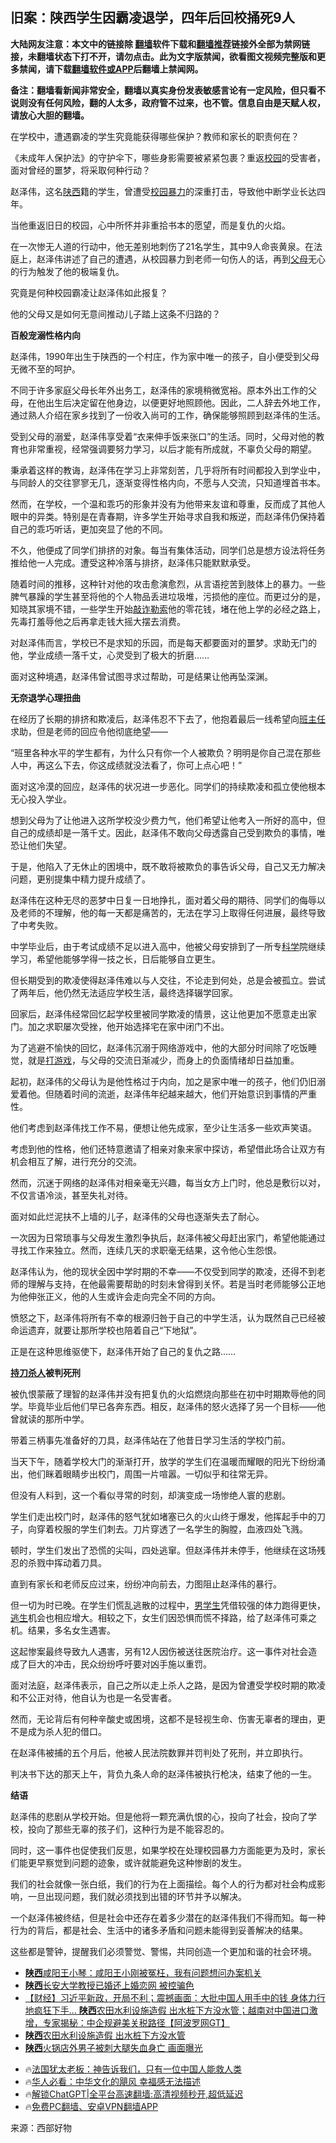  <!-- 面包屑导航 --> <h2>旧案：陕西学生因霸凌退学，四年后回校捅死9人</h2> <p class="notice"><b>大陆网友注意：本文中的链接除 <a href="https://github.com/bannedbook/fanqiang" >翻墙</a>软件下载和<a href="https://github.com/killgcd/justmysocks/blob/master/README.md">翻墙推荐</a>链接外全部为禁网链接，未翻墙状态下打不开，请勿点击。此为文字版禁闻，欲看图文视频完整版和更多禁闻，请下载<a href="https://github.com/bannedbook/fanqiang">翻墙软件或APP</a>后翻墙上禁闻网。</p><p>备注：翻墙看新闻非常安全，翻墙以真实身份发表敏感言论有一定风险，但只看不说则没有任何风险，翻的人太多，政府管不过来，也不管。信息自由是天赋人权，请放心大胆的翻墙。</b></p>  <div class="entry"> <p>在学校中，遭遇霸凌的学生究竟能获得哪些保护？教师和家长的职责何在？</p> <p>《未成年人保护法》的守护伞下，哪些身影需要被紧紧包裹？重返<a href="https://www.bannedbook.org/bnews/tag/%e6%a0%a1%e5%9b%ad/" class="st_tag internal_tag" rel="tag" title="标签 校园 下的日志">校园</a>的受害者，面对曾经的噩梦，将采取何种行动？</p> <p>赵泽伟，这名<a href="https://www.bannedbook.org/bnews/tag/%e9%99%95%e8%a5%bf/" class="st_tag internal_tag" rel="tag" title="标签 陕西 下的日志">陕西</a>籍的学生，曾遭受<a href="https://www.bannedbook.org/bnews/tag/%e6%a0%a1%e5%9b%ad%e6%9a%b4%e5%8a%9b/" class="st_tag internal_tag" rel="tag" title="标签 校园暴力 下的日志">校园暴力</a>的深重打击，导致他中断学业长达四年。</p> <p>当他重返旧日的校园，心中所怀并非重拾书本的愿望，而是复仇的火焰。</p> <p>在一次惨无人道的行动中，他无差别地刺伤了21名学生，其中9人命丧黄泉。在法庭上，赵泽伟讲述了自己的遭遇，从校园暴力到老师一句伤人的话，再到<a href="https://www.bannedbook.org/bnews/tag/%e7%88%b6%e6%af%8d/" class="st_tag internal_tag" rel="tag" title="标签 父母 下的日志">父母</a>无心的行为触发了他的极端复仇。</p> <p>究竟是何种校园霸凌让赵泽伟如此报复？</p> <p>他的父母又是如何无意间推动儿子踏上这条不归路的？</p> <p><strong>百般宠溺性格内向</strong></p> <p>赵泽伟，1990年出生于陕西的一个村庄，作为家中唯一的孩子，自小便受到父母无微不至的呵护。</p> <p>不同于许多家庭父母长年外出务工，赵泽伟的家境稍微宽裕。原本外出工作的父母，在他出生后决定留在他身边，以便更好地照顾他。因此，二人辞去外地工作，通过熟人介绍在家乡找到了一份收入尚可的工作，确保能够照顾到赵泽伟的生活。</p> <p>受到父母的溺爱，赵泽伟享受着“衣来伸手饭来张口”的生活。同时，父母对他的教育也非常重视，经常强调要努力学习，以后才能有所成就，不辜负父母的期望。</p> <p>秉承着这样的教诲，赵泽伟在学习上非常刻苦，几乎将所有时间都投入到学业中，与同龄人的交往寥寥无几，逐渐变得性格内向，不愿与人交流，只知道埋首书本。</p> <p>然而，在学校，一个温和乖巧的形象并没有为他带来友谊和尊重，反而成了其他人眼中的异类。特别是在青春期，许多学生开始寻求自我和叛逆，而赵泽伟仍保持着自己的乖巧听话，更加突显了他的不同。</p> <p>不久，他便成了同学们排挤的对象。每当有集体活动，同学们总是想方设法将任务推给他一人完成。遭受这种冷落与排挤，赵泽伟只能默默承受。</p>  <p>随着时间的推移，这种针对他的攻击愈演愈烈，从言语挖苦到肢体上的暴力。一些脾气暴躁的学生甚至将他的个人物品丢进垃圾堆，污损他的座位。而更过分的是，知晓其家境不错，一些学生开始<a href="https://www.bannedbook.org/bnews/tag/%E6%95%B2%E8%AF%88%E5%8B%92%E7%B4%A2/" class="st_tag internal_tag" rel="tag" title="标签 敲诈勒索 下的日志">敲诈勒索</a>他的零花钱，堵在他上学的必经之路上，先毒打羞辱他之后再拿走钱大摇大摆去消费。</p> <p>对赵泽伟而言，学校已不是求知的乐园，而是每天都要面对的噩梦。求助无门的他，学业成绩一落千丈，心灵受到了极大的折磨……</p> <p>面对这种境遇，赵泽伟曾试图寻求过帮助，可是结果让他再坠深渊。</p> <p><strong>无奈退学心理扭曲</strong></p> <p>在经历了长期的排挤和欺凌后，赵泽伟忍不下去了，他抱着最后一线希望向<a href="https://www.bannedbook.org/bnews/tag/%E7%8F%AD%E4%B8%BB%E4%BB%BB/" class="st_tag internal_tag" rel="tag" title="标签 班主任 下的日志">班主任</a>求助，但是老师的回应令他彻底绝望——</p> <p>“班里各种水平的学生都有，为什么只有你一个人被欺负？明明是你自己混在那些人中，再这么下去，你这成绩就没法看了，你可上点心吧！”</p> <p>面对这冷漠的回应，赵泽伟的状况进一步恶化。同学们的持续欺凌和孤立使他根本无心投入学业。</p> <p>想到父母为了让他进入这所学校没少费力气，他们希望让他考入一所好的高中，但自己的成绩却是一落千丈。因此，赵泽伟不敢向父母透露自己受到欺负的事情，唯恐让他们失望。</p> <p>于是，他陷入了无休止的困境中，既不敢将被欺负的事告诉父母，自己又无力解决问题，更别提集中精力提升成绩了。</p> <p>赵泽伟在这种无尽的恶梦中日复一日地挣扎，面对着父母的期待、同学们的侮辱以及老师的不理解，他的每一天都是痛苦的，无法在学习上取得任何进展，最终导致了中考失败。</p> <p>中学毕业后，由于考试成绩不足以进入高中，他被父母安排到了一所专<span class='wp_keywordlink'><a href="https://www.bannedbook.org/forum11/topic309.html" title="禁片：“科学”的棍子" target="_blank">科学</a></span>院继续学习，希望他能够学得一技之长，日后能够自立更生。</p> <p>但长期受到的欺凌使得赵泽伟难以与人交往，不论走到何处，总是会被孤立。尝试了两年后，他仍然无法适应学校生活，最终选择辍学回家。</p> <p>回家后，赵泽伟经常回忆起学校里被同学欺凌的情景，这让他更加不愿意走出家门。加之求职屡次受挫，他开始选择宅在家中闭门不出。</p> <p>为了逃避不愉快的回忆，赵泽伟沉溺于网络游戏中，他的大部分时间除了吃饭睡觉，就是<a href="https://www.bannedbook.org/bnews/tag/%E6%89%93%E6%B8%B8%E6%88%8F/" class="st_tag internal_tag" rel="tag" title="标签 打游戏 下的日志">打游戏</a>，与父母的交流日渐减少，而身上的负面情绪却日益加重。</p>  <p>起初，赵泽伟的父母认为是他性格过于内向，加之是家中唯一的孩子，他们仍旧溺爱着他。但随着时间的流逝，赵泽伟年纪越来越大，他们开始意识到事情的严重性。</p> <p>他们考虑到赵泽伟找工作不易，便想让他先成家，至少让生活多一些欢声笑语。</p> <p>考虑到他的性格，他们还特意邀请了相亲对象来家中探访，希望借此场合让双方有机会相互了解，进行充分的交流。</p> <p>然而，沉迷于网络的赵泽伟对相亲毫无兴趣，每当女方上门时，他总是敷衍以对，不仅言语冷淡，甚至失礼对待。</p> <p>面对如此烂泥扶不上墙的儿子，赵泽伟的父母也逐渐失去了耐心。</p> <p>一次因为日常琐事与父母发生激烈争执后，赵泽伟被父母赶出家门，希望他能通过寻找工作来独立。然而，连续几天的求职毫无结果，这令他心生怨恨。</p> <p>赵泽伟认为，他的现状全因中学时期的不幸——不仅受到同学的欺凌，还得不到老师的理解与支持，在他最需要帮助的时刻未曾得到关怀。若是当时老师能够公正地为他伸张正义，他的人生或许会走向完全不同的方向。</p> <p>愤怒之下，赵泽伟将所有不幸的根源归咎于自己的中学生活，认为既然自己已经被命运遗弃，就要让那所学校也陪着自己“下地狱”。</p> <p>正是在这种思维驱使下，赵泽伟开始了自己的复仇之路……</p> <p><strong><a href="https://www.bannedbook.org/bnews/tag/%E6%8C%81%E5%88%80%E6%9D%80%E4%BA%BA/" class="st_tag internal_tag" rel="tag" title="标签 持刀杀人 下的日志">持刀杀人</a>被判死刑</strong></p> <p>被仇恨蒙蔽了理智的赵泽伟并没有把复仇的火焰燃烧向那些在初中时期欺辱他的同学。毕竟毕业后他们早已各奔东西。相反，赵泽伟的怒火选择了另一个目标——他曾就读的那所中学。</p> <p>带着三柄事先准备好的刀具，赵泽伟站在了他昔日学习生活的学校门前。</p> <p>当天下午，随着学校大门的渐渐打开，放学的学生们在温暖而耀眼的阳光下纷纷涌出，他们眯着眼睛步出校门，周围一片喧嚣。一切似乎和往常无异。</p> <p>但没有人料到，这一个看似寻常的时刻，却演变成一场惨绝人寰的悲剧。</p>  <p>学生们走出校门时，赵泽伟的怒气犹如堵塞已久的火山终于爆发，他挥起手中的刀子，向穿着校服的学生们刺去。刀片穿透了一名学生的胸膛，血液四处飞溅。</p> <p>顿时，学生们发出了恐慌的尖叫，四处逃窜。但赵泽伟并未停手，他继续在这场残忍的杀戮中挥动着刀具。</p> <p>直到有家长和老师反应过来，纷纷冲向前去，力图阻止赵泽伟的暴行。</p> <p>但一切为时已晚。在学生们慌乱逃散的过程中，<a href="https://www.bannedbook.org/bnews/tag/%E7%94%B7%E5%AD%A6%E7%94%9F/" class="st_tag internal_tag" rel="tag" title="标签 男学生 下的日志">男学生</a>凭借较强的体力跑得更快，<span class='wp_keywordlink'><a href="https://www.bannedbook.org/forum5/topic38.html" title="劫难逃生有秘诀" target="_blank">逃生</a></span>机会也相应增大。相较之下，女生们因恐惧而慌不择路，给了赵泽伟可乘之机。结果，多名女生遇害。</p> <p>这起惨案最终导致九人遇害，另有12人因伤被送往医院治疗。这一事件对社会造成了巨大的冲击，民众纷纷呼吁要对凶手施以重罚。</p> <p>面对法庭，赵泽伟表示，自己之所以走上杀人之路，是因为曾遭受学校时期的欺凌和不公正对待，他自认为也是一名受害者。</p> <p>然而，无论背后有何种辛酸史或困境，这都不是轻视生命、伤害无辜者的理由，更不是成为杀人犯的借口。</p> <p>在赵泽伟被捕的五个月后，他被人民法院数罪并罚判处了死刑，并立即执行。</p> <p>判决书下达的那天上午，背负九条人命的赵泽伟被执行枪决，结束了他的一生。</p> <p><strong>结语</strong></p> <p>赵泽伟的悲剧从学校开始。但是他将一颗充满仇恨的心，投向了社会，投向了学校，投向了那些无辜的孩子们，这种行为是不能容忍的。</p> <p>同时，这一事件也促使我们反思，如果学校在处理校园暴力方面能更为及时，家长们能更早察觉到问题的迹象，或许就能避免这种惨剧的发生。</p> <p>我们的社会就像一张白纸，我们的行为在上面描绘。每个人的行为都对社会构成影响，一旦出现问题，我们就必须找到出错的环节并予以解决。</p> <p>一个赵泽伟被终结，但是社会中还存在着多少潜在的赵泽伟我们不得而知。每一种行为的背后，都是社会、生活中的诸多矛盾和问题未能得到妥善解决的结果。</p>  <p>这些都是警钟，提醒我们必须警觉、警惕，共同创造一个更加和谐的社会环境。</p> <!--<div id="taboola-mid-1"></div>--><ul class='op-related-articles' title='相关阅读'> <li><a href='https://www.bannedbook.org/bnews/weiquan/20240527/2042002.html' target='_blank'><b>陕西</b>咸阳王小琴&#65306;咸阳王小刚被冤枉&#65292;我有问题想问办案机关</a></li> <li><a href='https://www.bannedbook.org/bnews/cbnews/20240521/2039651.html' target='_blank'><b>陕西</b>长安大学教授已婚还上婚恋网 被控骗色</a></li> <li><a href='https://www.bannedbook.org/bnews/bannedvideo/20240517/2037978.html' target='_blank'>【财经】习近平新政，开局不利；震撼画面：大批中国人用手中的钱 身体力行地疯狂下手… <b>陕西</b>农田水利设施造假 出水桩下方没水管；越南对中国进口激增，专家揭秘：中企规避美关税路径【阿波罗网GT】</a></li> <li><a href='https://www.bannedbook.org/bnews/cbnews/20240516/2037218.html' target='_blank'><b>陕西</b>农田水利设施造假 出水桩下方没水管</a></li> <li><a href='https://www.bannedbook.org/bnews/cbnews/20240509/2034649.html' target='_blank'><b>陕西</b>火锅店外男子被刺大腿失血身亡 画面曝光</a></li> </ul> <ul class="texttj"> <li>🔥<a href="https://www.bannedbook.org/bnews/ssgc/20230219/1850782.html" target="_blank">法国犹太老板：神告诉我们，只有一位中国人能救人类</a></li> <li>🔥<a href="https://www.bannedbook.org/bnews/comments/20220220/1694796.html" target="_blank">华人必看：中华文化的飓风 幸福感无法描述</a></li> <li>🔥<a href="https://github.com/bannedbook/fanqiang/wiki/V2ray%E6%9C%BA%E5%9C%BA" target="_blank">解锁ChatGPT|全平台高速翻墙:高清视频秒开,超低延迟</a></li> <li>🔥<a href="https://github.com/bannedbook/fanqiang/wiki/%E7%A6%81%E9%97%BB%E7%BD%91%E5%AE%89%E5%8D%93%E7%BF%BB%E5%A2%99%E6%96%B0%E9%97%BBAPP" target="_blank">免费PC翻墙、安卓VPN翻墙APP</a></li> </ul><p class="src-info">来源：西部好物 </p><a name='sharetosocial'></a> <div style="margin-bottom:5px;padding-bottom:5px;clear:both"> <div id="archive-pix-1" class="banner-ads"> <!-- AuctionX Display platform tag START --> <div id="27602x728x90x621x_ADSLOT1" clicktrack="%%CLICK_URL_ESC%%"></div>  <!-- AuctionX Display platform tag END --> </div> <div id="archive-pix-2" class="banner-ads"> <!-- AuctionX Display platform tag START --> <div id="27556x300x250x621x_ADSLOT1" clicktrack="%%CLICK_URL_ESC%%" style="margin:0 auto;text-align:center"></div>  <!-- AuctionX Display platform tag END --> </div> </div>  <div id="archive-pix-1" class="banner-ads"> <!-- AuctionX Display platform tag START --> <div id="27603x728x90x621x_ADSLOT1" clicktrack="%%CLICK_URL_ESC%%"></div>  <!-- AuctionX Display platform tag END --> </div> </div><!--END ENTRY--> 
